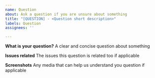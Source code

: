 ```yaml
---
name: Question
about: Ask a question if you are unsure about something
title: "[QUESTION] - <Question short description>"
labels: Question
assignees: ''

---
```


**What is your question?**
A clear and concise question about something

**Issues related**
The issues this question is related too if applicable

**Screenshots**
Any media that can help us understand you question if applicable
